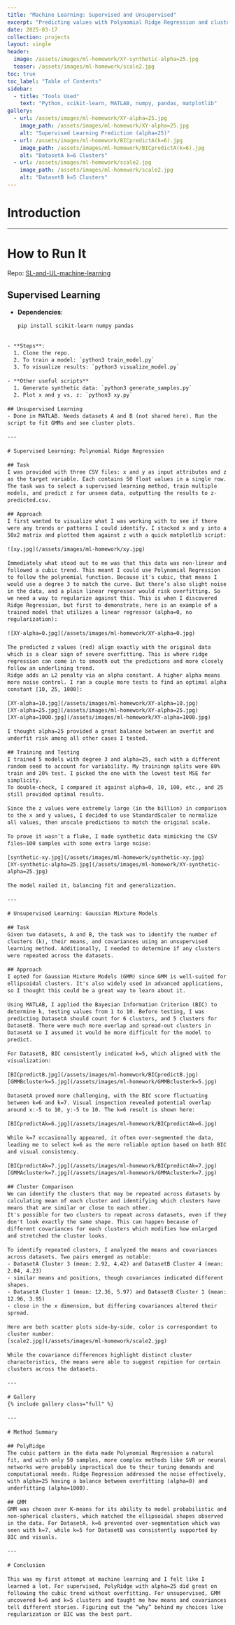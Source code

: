 ```yaml
---
title: "Machine Learning: Supervised and Unsupervised"
excerpt: "Predicting values with Polynomial Ridge Regression and clustering with Gaussian Mixture Models"
date: 2025-03-17
collection: projects
layout: single
header:
  image: /assets/images/ml-homework/XY-synthetic-alpha=25.jpg
  teaser: /assets/images/ml-homework/scale2.jpg
toc: true
toc_label: "Table of Contents"
sidebar:
  - title: "Tools Used"
    text: "Python, scikit-learn, MATLAB, numpy, pandas, matplotlib"
gallery:
  - url: /assets/images/ml-homework/XY-alpha=25.jpg
    image_path: /assets/images/ml-homework/XY-alpha=25.jpg
    alt: "Supervised Learning Prediction (alpha=25)"
  - url: /assets/images/ml-homework/BICpredictA(k=6).jpg
    image_path: /assets/images/ml-homework/BICpredictA(k=6).jpg
    alt: "DatasetA k=6 Clusters"
  - url: /assets/images/ml-homework/scale2.jpg
    image_path: /assets/images/ml-homework/scale2.jpg
    alt: "DatasetB k=5 Clusters"
---
```


# Introduction


---

# How to Run It

Repo: [SL-and-UL-machine-learning](https://github.com/nickpucci-ops/SL-and-UL-machine-learning.git)

## Supervised Learning
- **Dependencies**:
  ```bash
  pip install scikit-learn numpy pandas
```

- **Steps**:
  1. Clone the repo.
  2. To train a model: `python3 train_model.py`
  3. To visualize results: `python3 visualize_model.py`

- **Other useful scripts**
  1. Generate synthetic data: `python3 generate_samples.py`
  2. Plot x and y vs. z: `python3 xy.py`

## Unsupervised Learning
- Done in MATLAB. Needs datasets A and B (not shared here). Run the script to fit GMMs and see cluster plots.

---

# Supervised Learning: Polynomial Ridge Regression

## Task
I was provided with three CSV files: x and y as input attributes and z as the target variable. Each contains 50 float values in a single row. The task was to select a supervised learning method, train multiple models, and predict z for unseen data, outputting the results to z-predicted.csv.

## Approach
I first wanted to visualize what I was working with to see if there were any trends or patterns I could identify. I stacked x and y into a 50x2 matrix and plotted them against z with a quick matplotlib script:

![xy.jpg](/assets/images/ml-homework/xy.jpg)

Immediately what stood out to me was that this data was non-linear and followed a cubic trend. This meant I could use Polynomial Regression to follow the polynomial function. Because it's cubic, that means I would use a degree 3 to match the curve. But there’s also slight noise in the data, and a plain linear regressor would risk overfitting. So we need a way to regularize against this. This is when I discovered Ridge Regression, but first to demonstrate, here is an example of a trained model that utilizes a linear regressor (alpha=0, no regularization):

![XY-alpha=0.jpg](/assets/images/ml-homework/XY-alpha=0.jpg)

The predicted z values (red) align exactly with the original data which is a clear sign of severe overfitting. This is where ridge regression can come in to smooth out the predictions and more closely follow an underlining trend. 
Ridge adds an L2 penalty via an alpha constant. A higher alpha means more noise control. I ran a couple more tests to find an optimal alpha constant [10, 25, 1000]:

[XY-alpha=10.jpg](/assets/images/ml-homework/XY-alpha=10.jpg)
[XY-alpha=25.jpg](/assets/images/ml-homework/XY-alpha=25.jpg)
[XY-alpha=1000.jpg](/assets/images/ml-homework/XY-alpha=1000.jpg)

I thought alpha=25 provided a great balance between an overfit and underfit risk among all other cases I tested.

## Training and Testing
I trained 5 models with degree 3 and alpha=25, each with a different random seed to account for variability. My trainingn splits were 80% train and 20% test. I picked the one with the lowest test MSE for simplicity. 
To double-check, I compared it against alpha=0, 10, 100, etc., and 25 still provided optimal results. 
  
Since the z values were extremely large (in the billion) in comparison to the x and y values, I decided to use StandardScaler to normalize all values, then unscale predictions to match the original scale.

To prove it wasn’t a fluke, I made synthetic data mimicking the CSV files—100 samples with some extra large noise:

[synthetic-xy.jpg](/assets/images/ml-homework/synthetic-xy.jpg)
[XY-synthetic-alpha=25.jpg](/assets/images/ml-homework/XY-synthetic-alpha=25.jpg)

The model nailed it, balancing fit and generalization.

---

# Unsupervised Learning: Gaussian Mixture Models

## Task
Given two datasets, A and B, the task was to identify the number of clusters (k), their means, and covariances using an unsupervised learning method. Additionally, I needed to determine if any clusters were repeated across the datasets.

## Approach
I opted for Gaussian Mixture Models (GMM) since GMM is well-suited for ellipsoidal clusters. It's also widely used in advanced applications, so I thought this could be a great way to learn about it.   

Using MATLAB, I applied the Bayesian Information Criterion (BIC) to determine k, testing values from 1 to 10. Before testing, I was predicting DatasetA should count for 6 clusters, and 5 clusters for DatasetB. There were much more overlap and spread-out clusters in DatasetA so I assumed it would be more difficult for the model to predict.   

For DatasetB, BIC consistently indicated k=5, which aligned with the visualization:

[BICpredictB.jpg](/assets/images/ml-homework/BICpredictB.jpg)
[GMMBclusterk=5.jpg](/assets/images/ml-homework/GMMBclusterk=5.jpg)

DatasetA proved more challenging, with the BIC score fluctuating between k=6 and k=7. Visual inspection revealed potential overlap around x:-5 to 10, y:-5 to 10. The k=6 result is shown here:

[BICpredictAk=6.jpg](/assets/images/ml-homework/BICpredictAk=6.jpg)

While k=7 occasionally appeared, it often over-segmented the data, leading me to select k=6 as the more reliable option based on both BIC and visual consistency.

[BICpredictAk=7.jpg](/assets/images/ml-homework/BICpredictAk=7.jpg)
[GMMAclusterk=7.jpg](/assets/images/ml-homework/GMMAclusterk=7.jpg)

## Cluster Comparison
We can identify the clusters that may be repeated across datasets by calculating mean of each cluster and identifying which clusters have means that are similar or close to each other. 
It's possible for two clusters to repeat across datasets, even if they don't look exactly the same shape. This can happen because of different covariances for each clusters which modifies how enlarged and stretched the cluster looks.

To identify repeated clusters, I analyzed the means and covariances across datasets. Two pairs emerged as notable:
- DatasetA Cluster 3 (mean: 2.92, 4.42) and DatasetB Cluster 4 (mean: 2.04, 4.23)
- similar means and positions, though covariances indicated different shapes.
- DatasetA Cluster 1 (mean: 12.36, 5.97) and DatasetB Cluster 1 (mean: 12.96, 3.95)
- close in the x dimension, but differing covariances altered their spread.
  
Here are both scatter plots side-by-side, color is correspondant to cluster number:
[scale2.jpg](/assets/images/ml-homework/scale2.jpg)

While the covariance differences highlight distinct cluster characteristics, the means were able to suggest repition for certain clusters across the datasets.

---

# Gallery
{% include gallery class="full" %}

---

# Method Summary

## PolyRidge
The cubic pattern in the data made Polynomial Regression a natural fit, and with only 50 samples, more complex methods like SVR or neural networks were probably impractical due to their tuning demands and computational needs. Ridge Regression addressed the noise effectively, with alpha=25 having a balance between overfitting (alpha=0) and underfitting (alpha=1000).

## GMM
GMM was chosen over K-means for its ability to model probabilistic and non-spherical clusters, which matched the ellipsoidal shapes observed in the data. For DatasetA, k=6 prevented over-segmentation which was seen with k=7, while k=5 for DatasetB was consistently supported by BIC and visuals.

---

# Conclusion

This was my first attempt at machine learning and I felt like I learned a lot. For supervised, PolyRidge with alpha=25 did great on following the cubic trend without overfitting. For unsupervised, GMM uncovered k=6 and k=5 clusters and taught me how means and covariances tell different stories. Figuring out the “why” behind my choices like regularization or BIC was the best part.
